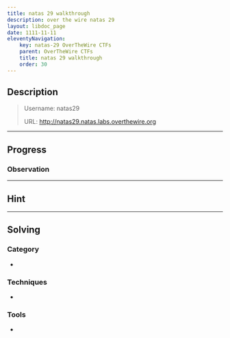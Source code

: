 ```yaml
---
title: natas 29 walkthrough
description: over the wire natas 29
layout: libdoc_page
date: 1111-11-11
eleventyNavigation:
    key: natas-29 OverTheWire CTFs
    parent: OverTheWire CTFs
    title: natas 29 walkthrough
    order: 30
---
```

## Description
> Username: natas29
> 
> URL:      http://natas29.natas.labs.overthewire.org


---
## Progress
### Observation

---
## Hint

---
## Solving
### Category
- 
### Techniques
- 

### Tools
- 